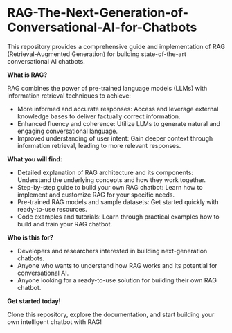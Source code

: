 # RAG-The-Next-Generation-of-Conversational-AI-for-Chatbots
This repository provides a comprehensive guide and implementation of RAG (Retrieval-Augmented Generation) for building state-of-the-art conversational AI chatbots.

**What is RAG?**

RAG combines the power of pre-trained language models (LLMs) with information retrieval techniques to achieve:

* More informed and accurate responses: Access and leverage external knowledge bases to deliver factually correct information.
* Enhanced fluency and coherence: Utilize LLMs to generate natural and engaging conversational language.
* Improved understanding of user intent: Gain deeper context through information retrieval, leading to more relevant responses.
  
**What you will find:**

* Detailed explanation of RAG architecture and its components: Understand the underlying concepts and how they work together.
* Step-by-step guide to build your own RAG chatbot: Learn how to implement and customize RAG for your specific needs.
* Pre-trained RAG models and sample datasets: Get started quickly with ready-to-use resources.
* Code examples and tutorials: Learn through practical examples how to build and train your RAG chatbot.
  
**Who is this for?**
  
* Developers and researchers interested in building next-generation chatbots.
* Anyone who wants to understand how RAG works and its potential for conversational AI.
* Anyone looking for a ready-to-use solution for building their own RAG chatbot.
  
**Get started today!**

Clone this repository, explore the documentation, and start building your own intelligent chatbot with RAG!
